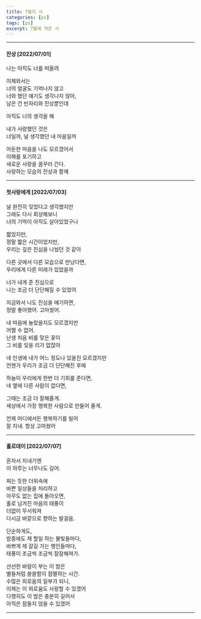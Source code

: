 ```yaml
---
title: 7월의 시
categories: [ps]
tags: [ps]
excerpt: 7월에 적은 시
---
```





***

#### 잔상 [2022/07/01]

나는 아직도 너를 떠올려  
  
이제와서는   
너의 얼굴도 기억나지 않고  
너와 했던 얘기도 생각나지 않아,  
남은 건 빈자리와 잔상뿐인데  

아직도 너의 생각을 해  

내가 사랑했던 것은   
너일까, 널 생각했던 내 마음일까  

아둔한 마음을 나도 모르겠어서  
이해를 포기하고  
새로운 사랑을 꿈꾸러 간다.  
사랑하는 모습의 잔상과 함께  


***


#### 첫사랑에게 [2022/07/03]

널 완전히 잊었다고 생각했지만  
그래도 다시 회상해보니  
너의 기억이 아직도 살아있었구나  

짧았지만,   
정말 짧은 시간이었지만,  
우리는 깊은 진심을 나눴던 것 같아  

다른 곳에서 다른 모습으로 만났다면,  
우리에게 다른 미래가 있었을까  

너가 내게 준 진심으로  
나는 조금 더 단단해질 수 있었어  

지금와서 나도 진심을 얘기하면,  
정말 좋아했어. 고마웠어.  

내 마음에 놀랐을지도 모르겠지만  
어쩔 수 없어.  
난생 처음 비를 맞은 꽃이   
그 비를 잊을 리가 없잖아  

네 인생에 내가 어느 정도나 있을진 모르겠지만  
언젠가 우리가 조금 더 단단해진 후에  

하늘이 우리에게 한번 더 기회를 준다면,  
네 옆에 다른 사람이 없다면,  

그때는 조금 더 잘해줄게.  
세상에서 가장 행복한 사람으로  만들어 줄게.  

언제 어디에서든 행복하기를 빌어  
잘 지내. 항상 고마웠어  


***


#### 홀로데이 [2022/07/07]

혼자서 지내기엔  
이 하루는 너무나도 길어.  

찌는 듯한 더위속에  
바쁜 일상들을 처리하고  
아무도 없는 집에 돌아오면,  
홀로 남겨진 마음의 태풍이  
더없이 무서워져  
다시금 바깥으로 향하는 발걸음.  

단순하게도,  
밤중에도 제 할일 하는 불빛들마다,  
바쁘게 제 갈길 가는 행인들마다,  
태풍이 조금씩 조금씩 잠잠해져가.  

선선한 바람이 부는 이 밤은  
별들처럼 쓸쓸함이 점멸하는 시간.  
수많은 외로움의 일부가 되니,  
이제는 이 외로움도 사랑할 수 있겠어  
다행히도 이 밤은 충분히 길어서  
아직은 잠들지 않을 수 있겠어  



***
